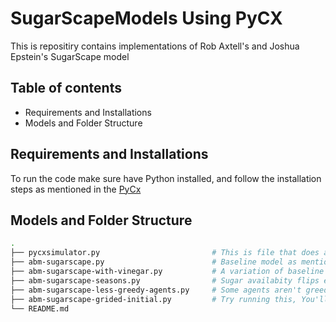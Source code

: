 ﻿# SugarScapeModels Using PyCX
This is repositiry contains implementations of Rob Axtell's and Joshua Epstein's SugarScape model
## Table of contents

- Requirements and Installations
- Models and Folder Structure

## Requirements and Installations

To run the code make sure have Python installed, and follow the installation steps as mentioned in the [PyCx](https://github.com/hsayama/PyCX)


## Models and Folder Structure
```bash
.
├── pycxsimulator.py                         # This is file that does all the magic, cloned from [PyCx](https://github.com/hsayama/PyCX)
├── abm-sugarscape.py                        # Baseline model as mentioned in the Chapter 1 of the book "Growing Artificial Societies"
├── abm-sugarscape-with-vinegar.py           # A variation of baseline model with agents pollute the environment with Vinegar, environment has healing capacity or depolluting capabilities, and Agents prioritixze the location with less Vinegar 40% times
├── abm-sugarscape-seasons.py                # Sugar availabity flips every 50 iterations
├── abm-sugarscape-less-greedy-agents.py     # Some agents aren't greedy for sugar, rather move to random location
├── abm-sugarscape-grided-initial.py         # Try running this, You'll migration emerge!
└── README.md
```